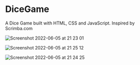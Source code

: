 # DiceGame
A Dice Game built with HTML, CSS and JavaScript. Inspired by Scrimba.com


![Screenshot 2022-06-05 at 21 23 01](https://user-images.githubusercontent.com/48926984/172067422-857f6491-6345-4ec0-a235-12ed7880b6cf.png)

![Screenshot 2022-06-05 at 21 25 12](https://user-images.githubusercontent.com/48926984/172067444-4fe42efd-9004-42fa-a316-9eaadb139037.png)

![Screenshot 2022-06-05 at 21 24 25](https://user-images.githubusercontent.com/48926984/172067450-af553435-98e8-4b5a-b10d-f5e17d7836ce.png)

